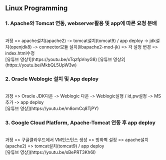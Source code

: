 ## Linux Programming

### 1. Apache와 Tomcat 연동, webserver활용 및 app에 따른 요청 분배
<br>
과정
=> apache설치(apache2) -> tomcat설치(tomcat9) / app deploy -> jdk설치(openjdk8) -> connector모듈 설치(libapache2-mod-jk) => 각 설정 변경 => index.html수정
<br>
[유튜브 영상1](https://youtu.be/xTqzfpVnyG8)
[유튜브 영상2](https://youtu.be/MkbQL5UpW3w)


### 2. Oracle Weblogic 설치 및 App deploy
<br>
과정
=> Oracle JDK다운 -> Weblogic 다운 -> Weblogic실행 / id,pw설정 -> MS추가 -> app deploy
<br>
[유튜브 영상](https://youtu.be/m8omCq8TjPY)



### 3. Google Cloud Platform, Apache-Tomcat 연동 후 app deploy
<br>
과정
=> 구글클라우드에서 VM인스턴스 생성 => 방화벽 설정 => apache설치(apache2) => tomcat설치(tomcat9) / app deploy
<br>
[유튜브 영상](https://youtu.be/sBePRT3Kh6I)
